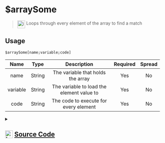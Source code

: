 # $arraySome
> <img align="top" src="https://upload.wikimedia.org/wikipedia/commons/thumb/e/e4/Infobox_info_icon.svg/160px-Infobox_info_icon.svg.png?20150409153300" alt="image" width="25" height="auto"> Loops through every element of the array to find a match
## Usage
```
$arraySome[name;variable;code]
```
| Name | Type | Description | Required | Spread
| :---: | :---: | :---: | :---: | :---: |
name | String | The variable that holds the array | Yes | No
variable | String | The variable to load the element value to | Yes | No
code | String | The code to execute for every element | Yes | No
<details>
<summary>
    
## <img align="top" src="https://cdn4.iconfinder.com/data/icons/iconsimple-logotypes/512/github-512.png" alt="image" width="25" height="auto">  [Source Code](https://github.com/tryforge/ForgeScript-V2/blob/main/src/native/arraySome.ts)
    
</summary>
    
```ts
import isTrue from "../functions/isTrue"
import { ArgType, IExtendedCompiledFunctionConditionField, IExtendedCompiledFunctionField, NativeFunction, Return } from "../structures"

export default new NativeFunction({
    name: "$arraySome",
    version: "1.0.0",
    description: "Loops through every element of the array to find a match",
    unwrap: false,
    args: [
        {
            name: "name",
            description: "The variable that holds the array",
            rest: false,
            required: true,
            type: ArgType.String,
        },
        {
            name: "variable",
            description: "The variable to load the element value to",
            rest: false,
            required: true,
            type: ArgType.String,
        },
        {
            name: "code",
            description: "The code to execute for every element",
            rest: false,
            condition: true,
            required: true,
            type: ArgType.String,
        },
    ],
    brackets: true,
    async execute(ctx) {
        const [, code] = this.data.fields! as IExtendedCompiledFunctionField[]

        const {
            args: { "0": name, "1": variable },
            return: rt,
        } = await this["resolveMultipleArgs"](ctx, 0, 1)
        if (!this["isValidReturnType"](rt)) return rt

        const arr = ctx.getEnvironmentKey(name)

        if (Array.isArray(arr)) {
            for (let i = 0, len = arr.length; i < len; i++) {
                const el = arr[i]
                ctx.setEnvironmentKey(variable, el)
                const rt = (await this["resolveCondition"](ctx, code as unknown as IExtendedCompiledFunctionConditionField)) as Return

                if (rt.return || rt.success) {
                    if (!isTrue(rt)) continue
                    return Return.success(true)
                } else if (!this["isValidReturnType"](rt)) return rt
            }
        }

        return Return.success(false)
    },
})

```
    
</details>